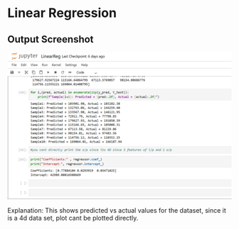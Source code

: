 # Linear Regression

## Output Screenshot
![Linear Regression Output](linear_regression_output.png.png)

Explanation: This shows predicted vs actual values for the dataset, since it is a 4d data set, plot cant be plotted directly.
